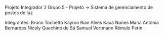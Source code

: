 Projeto Integrador 2
Grupo 5 - Projeto -> Sistema de gerenciamento de postes de luz

Integrantes:
Bruno Tochetto
Kayron Rian Alves
Kauã Nunes
Maria Antônia Bernardes
Nicoly Quechine de Sá
Samuel Vortmann
Rômulo Perin
